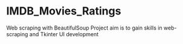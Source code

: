 # IMDB_Movies_Ratings
Web scraping with BeautifulSoup
Project aim is to gain skills in web-scraping and Tkinter UI development
